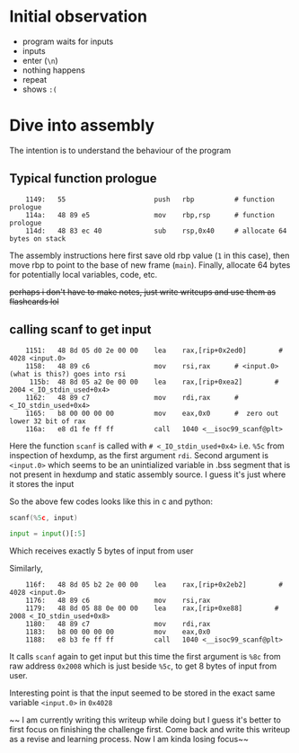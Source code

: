 # Initial observation 
- program waits for inputs 
- inputs 
- enter (`\n`)
- nothing happens
- repeat
- shows `:(`

# Dive into assembly 
The intention is to understand the behaviour of the program 

## Typical function prologue 
```
    1149:	55                   	push   rbp          # function prologue
    114a:	48 89 e5             	mov    rbp,rsp      # function prologue
    114d:	48 83 ec 40          	sub    rsp,0x40     # allocate 64 bytes on stack
```
The assembly instructions here first save old rbp value (`1` in this case), then move rbp to point to the base of new frame (`main`). Finally, allocate 64 bytes for potentially local variables, code, etc. 

~~perhaps i don't have to make notes, just write writeups and use them as flashcards lol~~

## calling scanf to get input 


```
    1151:	48 8d 05 d0 2e 00 00 	lea    rax,[rip+0x2ed0]        # 4028 <input.0>                          
    1158:	48 89 c6             	mov    rsi,rax      # <input.0> (what is this?) goes into rsi
     115b:	48 8d 05 a2 0e 00 00 	lea    rax,[rip+0xea2]        # 2004 <_IO_stdin_used+0x4>
    1162:	48 89 c7             	mov    rdi,rax      # <_IO_stdin_used+0x4> 
    1165:	b8 00 00 00 00       	mov    eax,0x0      #  zero out lower 32 bit of rax
    116a:	e8 d1 fe ff ff       	call   1040 <__isoc99_scanf@plt>
```

Here the function `scanf` is called with `# <_IO_stdin_used+0x4>` i.e. `%5c` from inspection of hexdump, as the first argument `rdi`. Second argument is `<input.0>` which seems to be an unintialized variable in .bss segment that is not present in hexdump and static assembly source. I guess it's just where it stores the input

So the above few codes looks like this in c and python:
```c
scanf(%5c, input)
```
```py
input = input()[:5]
```
Which receives exactly 5 bytes of input from user

Similarly,
```
    116f:	48 8d 05 b2 2e 00 00 	lea    rax,[rip+0x2eb2]        # 4028 <input.0>
    1176:	48 89 c6             	mov    rsi,rax
    1179:	48 8d 05 88 0e 00 00 	lea    rax,[rip+0xe88]        # 2008 <_IO_stdin_used+0x8>
    1180:	48 89 c7             	mov    rdi,rax
    1183:	b8 00 00 00 00       	mov    eax,0x0
    1188:	e8 b3 fe ff ff       	call   1040 <__isoc99_scanf@plt>
```
It calls `scanf` again to get input but this time the first argument is `%8c` from raw address `0x2008` which is just beside `%5c`, to get 8 bytes of input from user.

Interesting point is that the input seemed to be stored in the exact same variable `<input.0>` in `0x4028`

~~ I am currently writing this writeup while doing but I guess it's better to first focus on finishing the challenge first. Come back and write this writeup as a revise and learning process. Now I am kinda losing focus~~
